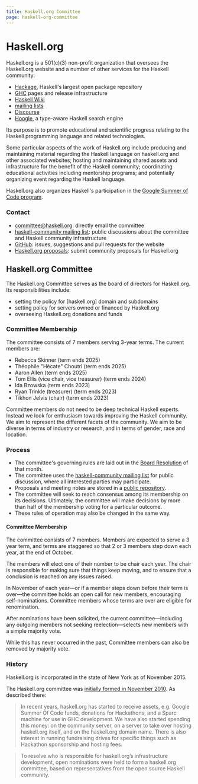 ```yaml
---
title: Haskell.org Committee
page: haskell-org-committee
---
```


# Haskell.org

Haskell.org is a 501(c)(3) non-profit organization that oversees the Haskell.org website and a number of other services for the Haskell community:

  * [Hackage], Haskell's largest open package repository
  * [GHC] pages and release infrastructure
  * [Haskell Wiki][wiki]
  * [mailing lists][mailing]
  * [Discourse][discourse]
  * [Hoogle], a type-aware Haskell search engine

Its purpose is to promote educational and scientific progress relating to the Haskell programming language and related technologies.


Some particular aspects of the work of Haskell.org include producing and maintaining material regarding the Haskell language on haskell.org and other associated websites; hosting and maintaining shared assets and infrastructure for the benefit of the Haskell community; coordinating educational activities including mentorship programs; and potentially organizing event regarding the Haskell language.

Haskell.org also organizes Haskell's participation in  the [Google Summer of Code program][gsoc].

### Contact

  * [committee@haskell.org][email]: directly email the committee
  * [haskell-community mailing list][list]: public discussions about the committee and Haskell community infrastructure
  * [GitHub][github]: issues, suggestions and pull requests for the website
  * [Haskell.org proposals][repo]: submit community proposals for Haskell.org


## Haskell.org Committee

The Haskell.org Committee serves as the board of directors for Haskell.org. Its responsibilities include:

  * setting the policy for [haskell.org] domain and subdomains
  * setting policy for servers owned or financed by Haskell.org
  * overseeing Haskell.org donations and funds

### Committee Membership

The committee consists of 7 members serving 3-year terms. The current members are:

  * Rebecca Skinner (term ends 2025)
  * Théophile "Hécate" Choutri (term ends 2025)
  * Aaron Allen (term ends 2025)
  * Tom Ellis (vice chair, vice treasurer) (term ends 2024)
  * Ida Bzowska (term ends 2023)
  * Ryan Trinkle (treasurer) (term ends 2023)
  * Tikhon Jelvis (chair) (term ends 2023)

Committee members do not need to be deep technical Haskell experts.  Instead we look for enthusiasm towards improving the Haskell community.  We aim to represent the different facets of the community.  We aim to be diverse in terms of industry or research, and in terms of gender, race and location.

### Process

* The committee's governing rules are laid out in the [Board Resolution](/2015-11-10-Haskell-Org-Board-Resolution.pdf) of that month.
* The committee uses the [haskell-community mailing list][list] for public discussion, where all interested parties may participate.
* Proposals and meeting notes are stored in a [public repository][repo].
* The committee will seek to reach consensus among its membership on its decisions. Ultimately, the committee will make decisions by more than half of the membership voting for a particular outcome.
* These rules of operation may also be changed in the same way.

#### Committee Membership

The committee consists of 7 members. Members are expected to serve a 3 year term, and terms are staggered so that 2 or 3 members step down each year, at the end of October.

The members will elect one of their number to be chair each year. The chair is responsible for making sure that things keep moving, and to ensure that a conclusion is reached on any issues raised.

In November of each year—or if a member steps down before their term is over—the committee holds an open call for new members, encouraging self-nominations. Committee members whose terms are over are eligible for renomination.

After nominations have been solicited, the current committee—including any outgoing members not seeking reelection—selects new members with a simple majority vote.

While this has never occurred in the past, Committee members can also be removed by majority vote.


### History

Haskell.org is incorporated in the state of New York as of November 2015.

The Haskell.org committee was [initially formed in November 2010](https://mail.haskell.org/pipermail/haskell/2010-November/022375.html). As described there:

> In recent years, haskell.org has started to receive assets, e.g. Google Summer Of Code funds, donations for Hackathons, and a Sparc machine for use in GHC development. We have also started spending this money: on the community server, on a server to take over hosting haskell.org itself, and on the haskell.org domain name. There is also interest in running fundraising drives for specific things such as Hackathon sponsorship and hosting fees.

> To resolve who is responsible for haskell.org’s infrastructure development, open nominations were held to form a haskell.org committee, based on representatives from the open source Haskell community.

[discourse]: https://discourse.haskell.org
[email]: mailto:committee@haskell.org
[Hackage]: https://hackage.haskell.org/
[Hoogle]: https://hoogle.haskell.org/
[GHC]: https://www.haskell.org/ghc/
[github]: https://github.com/haskell-infra/www.haskell.org/
[list]: https://mail.haskell.org/cgi-bin/mailman/listinfo/haskell-community
[mailing]: https://www.haskell.org/mailing-lists/
[repo]: https://github.com/haskell-org/committee
[gsoc]: https://summer.haskell.org/
[wiki]: https://wiki.haskell.org/Haskell
